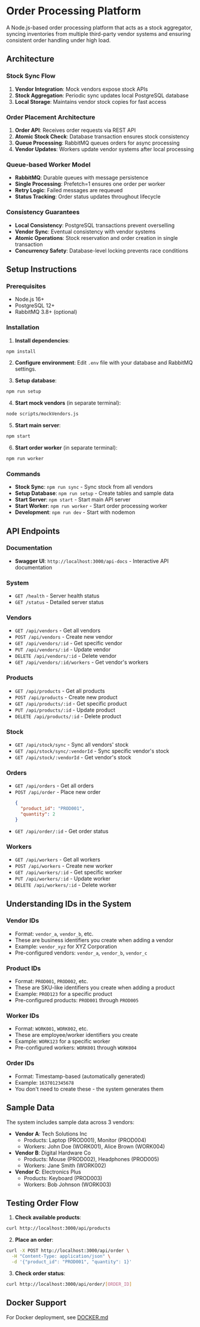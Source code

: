 # Order Processing Platform

A Node.js-based order processing platform that acts as a stock aggregator, syncing inventories from multiple third-party vendor systems and ensuring consistent order handling under high load.

## Architecture

### Stock Sync Flow
1. **Vendor Integration**: Mock vendors expose stock APIs
2. **Stock Aggregation**: Periodic sync updates local PostgreSQL database
3. **Local Storage**: Maintains vendor stock copies for fast access

### Order Placement Architecture
1. **Order API**: Receives order requests via REST API
2. **Atomic Stock Check**: Database transaction ensures stock consistency
3. **Queue Processing**: RabbitMQ queues orders for async processing
4. **Vendor Updates**: Workers update vendor systems after local processing

### Queue-based Worker Model
- **RabbitMQ**: Durable queues with message persistence
- **Single Processing**: Prefetch=1 ensures one order per worker
- **Retry Logic**: Failed messages are requeued
- **Status Tracking**: Order status updates throughout lifecycle

### Consistency Guarantees
- **Local Consistency**: PostgreSQL transactions prevent overselling
- **Vendor Sync**: Eventual consistency with vendor systems
- **Atomic Operations**: Stock reservation and order creation in single transaction
- **Concurrency Safety**: Database-level locking prevents race conditions

## Setup Instructions

### Prerequisites
- Node.js 16+
- PostgreSQL 12+
- RabbitMQ 3.8+ (optional)

### Installation

1. **Install dependencies**:
```bash
npm install
```

2. **Configure environment**:
Edit `.env` file with your database and RabbitMQ settings.

3. **Setup database**:
```bash
npm run setup
```

4. **Start mock vendors** (in separate terminal):
```bash
node scripts/mockVendors.js
```

5. **Start main server**:
```bash
npm start
```

6. **Start order worker** (in separate terminal):
```bash
npm run worker
```

### Commands

- **Stock Sync**: `npm run sync` - Sync stock from all vendors
- **Setup Database**: `npm run setup` - Create tables and sample data
- **Start Server**: `npm start` - Start main API server
- **Start Worker**: `npm run worker` - Start order processing worker
- **Development**: `npm run dev` - Start with nodemon

## API Endpoints

### Documentation
- **Swagger UI**: `http://localhost:3000/api-docs` - Interactive API documentation

### System
- `GET /health` - Server health status
- `GET /status` - Detailed server status

### Vendors
- `GET /api/vendors` - Get all vendors
- `POST /api/vendors` - Create new vendor
- `GET /api/vendors/:id` - Get specific vendor
- `PUT /api/vendors/:id` - Update vendor
- `DELETE /api/vendors/:id` - Delete vendor
- `GET /api/vendors/:id/workers` - Get vendor's workers

### Products
- `GET /api/products` - Get all products
- `POST /api/products` - Create new product
- `GET /api/products/:id` - Get specific product
- `PUT /api/products/:id` - Update product
- `DELETE /api/products/:id` - Delete product

### Stock
- `GET /api/stock/sync` - Sync all vendors' stock
- `GET /api/stock/sync/:vendorId` - Sync specific vendor's stock
- `GET /api/stock/:vendorId` - Get vendor's stock

### Orders
- `GET /api/orders` - Get all orders
- `POST /api/order` - Place new order
  ```json
  {
    "product_id": "PROD001",
    "quantity": 2
  }
  ```
- `GET /api/order/:id` - Get order status

### Workers
- `GET /api/workers` - Get all workers
- `POST /api/workers` - Create new worker
- `GET /api/workers/:id` - Get specific worker
- `PUT /api/workers/:id` - Update worker
- `DELETE /api/workers/:id` - Delete worker

## Understanding IDs in the System

### Vendor IDs
- Format: `vendor_a`, `vendor_b`, etc.
- These are business identifiers you create when adding a vendor
- Example: `vendor_xyz` for XYZ Corporation
- Pre-configured vendors: `vendor_a`, `vendor_b`, `vendor_c`

### Product IDs
- Format: `PROD001`, `PROD002`, etc.
- These are SKU-like identifiers you create when adding a product
- Example: `PROD123` for a specific product
- Pre-configured products: `PROD001` through `PROD005`

### Worker IDs
- Format: `WORK001`, `WORK002`, etc.
- These are employee/worker identifiers you create
- Example: `WORK123` for a specific worker
- Pre-configured workers: `WORK001` through `WORK004`

### Order IDs
- Format: Timestamp-based (automatically generated)
- Example: `1637012345678`
- You don't need to create these - the system generates them

## Sample Data

The system includes sample data across 3 vendors:
- **Vendor A**: Tech Solutions Inc
  - Products: Laptop (PROD001), Monitor (PROD004)
  - Workers: John Doe (WORK001), Alice Brown (WORK004)
- **Vendor B**: Digital Hardware Co
  - Products: Mouse (PROD002), Headphones (PROD005)
  - Workers: Jane Smith (WORK002)
- **Vendor C**: Electronics Plus
  - Products: Keyboard (PROD003)
  - Workers: Bob Johnson (WORK003)

## Testing Order Flow

1. **Check available products**:
```bash
curl http://localhost:3000/api/products
```

2. **Place an order**:
```bash
curl -X POST http://localhost:3000/api/order \
  -H "Content-Type: application/json" \
  -d '{"product_id": "PROD001", "quantity": 1}'
```

3. **Check order status**:
```bash
curl http://localhost:3000/api/order/[ORDER_ID]
```

## Docker Support

For Docker deployment, see [DOCKER.md](DOCKER.md)